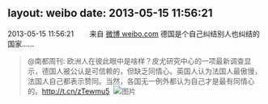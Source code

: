 layout: weibo
date: 2013-05-15 11:56:21
---
<meta name="referrer" content="no-referrer" />

2013-05-15 11:56:21  &nbsp;&nbsp;&nbsp;&nbsp;&nbsp;&nbsp; 来自 <a href="http://weibo.com/" rel="nofollow">微博 weibo.com</a>
德国是个自己纠结别人也纠结的国家……
>  @南都周刊: 欧洲人在彼此眼中是啥样？皮尤研究中心的一项最新调查显示，德国人被公认是可信赖的，但缺乏同情心。英国人认为法国人最傲慢，法国人自己都表示赞同。当然，各国无一例外都认为自己才是最有同情心的。http://t.cn/zTewmu5 ​​​
>  ![图片](https://ww1.sinaimg.cn/large/61d7cd94gw1e4otfuoba2j20fy0gb76x.jpg)
